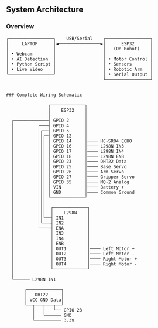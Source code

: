 ##  System Architecture

### Overview
```
┌─────────────────┐    USB/Serial    ┌─────────────────┐
│     LAPTOP      │◄────────────────►│      ESP32      │
│                 │                  │   (On Robot)    │
│ • Webcam        │                  │                 │
│ • AI Detection  │                  │ • Motor Control │
│ • Python Script │                  │ • Sensors       │
│ • Live Video    │                  │ • Robotic Arm   │
└─────────────────┘                  │ • Serial Output │
                                     └─────────────────┘
                                     

### Complete Wiring Schematic

```
                    ┌─────────────┐
                    │    ESP32    │
                    │             │
      ┌─────────────┤ GPIO 2      │
      │         ┌───┤ GPIO 4      │
      │         │┌──┤ GPIO 5      │
      │         ││┌─┤ GPIO 12     │
      │         │││ │ GPIO 14     │──── HC-SR04 ECHO
      │         │││ │ GPIO 16     │──── L298N IN3
      │         │││ │ GPIO 17     │──── L298N IN4
      │         │││ │ GPIO 18     │──── L298N ENB
      │         │││ │ GPIO 23     │──── DHT22 Data
      │         │││ │ GPIO 25     │──── Base Servo
      │         │││ │ GPIO 26     │──── Arm Servo
      │         │││ │ GPIO 27     │──── Gripper Servo
      │         │││ │ GPIO 35     │──── MQ-2 Analog
      │         │││ │ VIN         │──── Battery +
      │         │││ │ GND         │──── Common Ground
      │         │││ └─────────────┘
      │         │││
      │         │││  ┌─────────────┐
      │         │││  │    L298N    │
      │         ││└──┤ IN1         │
      │         │└───┤ IN2         │
      │         └────┤ ENA         │
      │              │ IN3         │
      │              │ IN4         │
      │              │ ENB         │
      │              │ OUT1        │──── Left Motor +
      │              │ OUT2        │──── Left Motor -
      │              │ OUT3        │──── Right Motor +
      │              │ OUT4        │──── Right Motor -
      │              └─────────────┘
      │
      └────── L298N IN1
      
           ┌─────────────┐
           │   DHT22     │
           │ VCC GND Data│
           └──┬───┬───┬──┘
              │   │   └── GPIO 23
              │   └────── GND
              └────────── 3.3V
```
